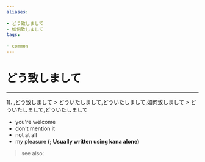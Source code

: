 ```yaml
---
aliases:
    
- どう致しまして
- 如何致しまして
tags:
    
- common
---
```


# どう致しまして
---
1).
,どう致しまして > どういたしまして,どういたしまして,如何致しまして > どういたしまして,どういたしまして

- you're welcome
- don't mention it
- not at all
- my pleasure
**(; Usually written using kana alone)**
> see also: 
            